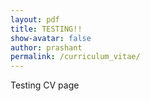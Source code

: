 ```yaml
---
layout: pdf
title: TESTING!!
show-avatar: false
author: prashant
permalink: /curriculum_vitae/
---
```


Testing CV page
